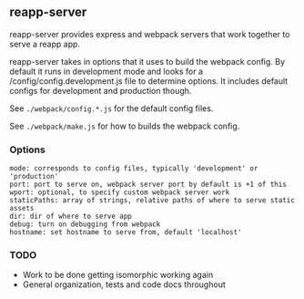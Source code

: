 ## reapp-server

reapp-server provides express and webpack servers that work together to serve
a reapp app.

reapp-server takes in options that it uses to build the webpack config. By default
it runs in development mode and looks for a /config/config.development.js file to
determine options. It includes default configs for development and production though.

See `./webpack/config.*.js` for the default config files.

See `./webpack/make.js` for how to builds the webpack config.


### Options

```
mode: corresponds to config files, typically 'development' or 'production'
port: port to serve on, webpack server port by default is +1 of this
wport: optional, to specify custom webpack server work
staticPaths: array of strings, relative paths of where to serve static assets
dir: dir of where to serve app
debug: turn on debugging from webpack
hostname: set hostname to serve from, default 'localhost'
```

### TODO

- Work to be done getting isomorphic working again
- General organization, tests and code docs throughout